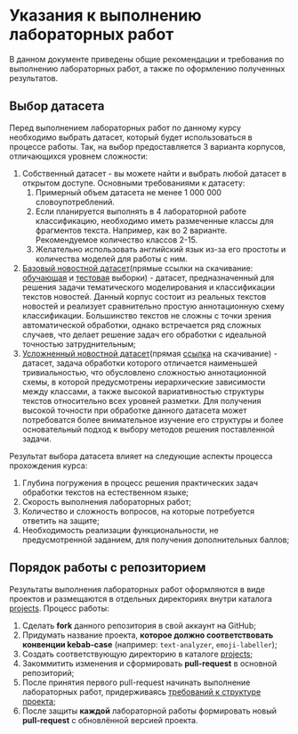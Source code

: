 # Указания к выполнению лабораторных работ

В данном документе приведены общие рекомендации и требования по выполнению лабораторных работ, а также по оформлению полученных результатов.

## Выбор датасета

Перед выполнением лабораторных работ по данному курсу необходимо выбрать датасет, который будет использоваться в процессе работы. Так, на выбор предоставляется 3 варианта корпусов, отличающихся уровнем сложности:

1. Собственный датасет - вы можете найти и выбрать любой датасет в открытом доступе. Основными требованиями к датасету:
   1. Примерный объем датасета не менее 1 000 000 словоупотреблений.
   2. Если планируется выполнять в 4 лабораторной работе классификацию, необходимо иметь размеченные классы для фрагментов текста. Например, как во 2 варианте. Рекомендуемое количество классов 2-15.
   3. Желательно использовать английский язык из-за его простоты и количества моделей для работы с ним.
2. [Базовый новостной датасет](https://huggingface.co/datasets/ag_news)(прямые ссылки на скачивание: [обучающая](https://raw.githubusercontent.com/mhjabreel/CharCnn_Keras/master/data/ag_news_csv/train.csv) и [тестовая](https://raw.githubusercontent.com/mhjabreel/CharCnn_Keras/master/data/ag_news_csv/test.csv) выборки) - датасет, предназначенный для решения задачи тематического моделирования и классификации текстов новостей. Данный корпус состоит из реальных текстов новостей и реализует сравнительно простую аннотационную схему классификации. Большинство текстов не сложны с точки зрения автоматической обработки, однако встречается ряд сложных случаев, что делает решение задач его обработки с идеальной точностью затруднительным;
3. [Усложненный новостной датасет](http://qwone.com/~jason/20Newsgroups/)(прямая [ссылка](http://qwone.com/~jason/20Newsgroups/20news-bydate.tar.gz) на скачивание) - датасет, задача обработки которого отличается наименьшей тривиальностью, что обусловлено сложностью аннотационной схемы, в которой предусмотрены иерархические зависимости между классами, а также высокой вариативностью структуры текстов относительно всех уровней разметки. Для получения высокой точности при обработке данного датасета может потребоватся более внимательное изучение его структуры и более основательный подход к выбору методов решения поставленной задачи.

Результат выбора датасета влияет на следующие аспекты процесса прохождения курса:
1. Глубина погружения в процесс решения практических задач обработки текстов на естественном языке;
1. Скорость выполнения лабораторных работ;
1. Количество и сложность вопросов, на которые потребуется ответить на защите;
1. Необходимость реализации функциональности, не предусмотренной заданием, для получения дополнительных баллов;



## Порядок работы с репозиторием

Результаты выполнения лабораторных работ оформляются в виде проектов и размещаются в отдельных директориях внутри каталога [projects](/projects). Процесс работы:

1. Сделать **fork** данного репозитория в свой аккаунт на GitHub;
2. Придумать название проекта, **которое должно соответствовать конвенции kebab-case** (например: `text-analyzer`, `emoji-labeller`);
3. Создать соответствующую директорию в каталоге [projects](/projects);
4. Закоммитить изменения и сформировать **pull-request** в основной репозиторий;
5. После принятия первого pull-request начинать выполнение лабораторных работ, придерживаясь [требований к структуре проекта](/projects/README.md);
6. После защиты **каждой** лабораторной работы формировать новый **pull-request** с обновлённой версией проекта.
